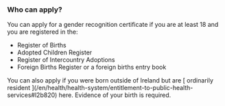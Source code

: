 ###  Who can apply?

You can apply for a gender recognition certificate if you are at least 18 and
you are registered in the:

  * Register of Births 
  * Adopted Children Register 
  * Register of Intercountry Adoptions 
  * Foreign Births Register or a foreign births entry book 

You can also apply if you were born outside of Ireland but are [ ordinarily
resident ](/en/health/health-system/entitlement-to-public-health-
services#l2b820) here. Evidence of your birth is required.

